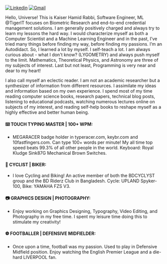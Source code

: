 [![Linkedin](https://img.shields.io/badge/-LinkedIn-blue?style=flat&logo=Linkedin&logoColor=white)](https://www.linkedin.com/in/kaiserhamidrabbi/)
[![Gmail](https://img.shields.io/badge/-Gmail-c14438?style=flat&logo=Gmail&logoColor=white)](mailto:kaiser.hamid.rabbi@gmail.com)

Hello, Universe! This is Kaiser Hamid Rabbi, Software Engineer, ML @TigerIT focuses on Biometric Research and end-to-end credential management
solutions. I am generally positively charged and always try to learn my lessons the hard way. I
would characterize myself as both a Computer Scientist and a Machine Learning Engineer and
in the past, I’ve tried many things before finding my way, before finding my passions. I’m an
Autodidact. So, I learned a lot by myself. I self-teach a lot. I am always curious about - what I
don't know? (LYGOMETRY) and always push myself to the limit. Mathematics, Theoretical
Physics, and Astronomy are three of my subjects of interest. Last but not least, Programming is
very near and dear to my heart!

I also call myself an eclectic reader. I am not an academic researcher but a synthesizer of
information from different resources. I assimilate my ideas and information based on my own
experience. I spend most of my time reading computer science books, research papers, technical
blog posts, listening to educational podcasts, watching numerous lectures online on subjects of
my interest, and reading self-help books to reshape myself as a highly effective and better
human being.


#### ⌨️ TOUCH TYPING MASTER | 100+ WPM: 
- MEGARACER badge holder in typeracer.com, keybr.com and 10fastfingers.com. Can type 100+ words per minute! My all time top speed beats 99.3% of all other people in the world. Keyboard: Royal Kludge Sink87G Mechanical Brown Switches.


#### 🚴 CYCLIST | BIKER: 
- I love Cycling and Biking! An active member of both the BDCYCLYST group and the BD Riderz Club in Bangladesh. Cycle: UPLAND Spyker-100, Bike: YAMAHA FZS V3.


#### 📷 GRAPHICS DESIGN | PHOTOGRAPHY: 
- Enjoy working on Graphics Designing, Typography, Video Editing, and Photography in my free time. I spent my leisure time doing this to stimulate my creativity!


#### ⚽ FOOTBALLER | DEFENSIVE MIDFIELDER: 
- Once upon a time, football was my passion. Used to play in Defensive Midfield position. Enjoy watching the English Premier League and a die-hard LIVERPOOL fan.
